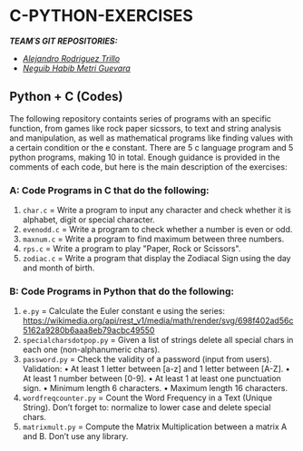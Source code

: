 # C-PYTHON-EXERCISES

***TEAM´S GIT REPOSITORIES:***

 - [*Alejandro Rodriguez Trillo*](https://github.com/alex-rt/C-Python-Exercises) 
 - [*Neguib Habib Metri Guevara*](https://github.com/Neguib-Metri/C-Phyton)

   

## Python + C (Codes) 
The following repository containts series of programs with an specific function, from games like rock paper sicssors, to text and string analysis and manipulation, as well as mathematical programs like finding values with a certain condition or the e constant.
There are 5 c language program and 5 python programs, making 10 in total.
Enough guidance is provided in the comments of each code, but here is the main description of the exercises:

### **A: Code Programs in C that do the following:** 

1. `char.c` = Write a program to input any character and check whether it is alphabet, digit or special character.  
2. `evenodd.c` = Write a program to check whether a number is even or odd. 
3. `maxnum.c` = Write a program to find maximum between three numbers. 
4. `rps.c` = Write a program to play "Paper, Rock or Scissors". 
5. `zodiac.c` = Write a program that display the Zodiacal Sign using the day and month of birth.

### **B: Code Programs in Python that do the following:**

1. `e.py` = Calculate the Euler constant e using the series:
https://wikimedia.org/api/rest_v1/media/math/render/svg/698f402ad56c5162a9280b6aaa8eb79acbc49550
2. `specialcharsdotpop.py` = Given a list of strings delete all special chars in each one (non-alphanumeric chars). 
3. `password.py` = Check the validity of a password (input from users). Validation: • At least 1 letter between [a-z] and 1 letter between [A-Z]. • At least 1 number between [0-9]. • At least 1 at least one punctuation sign. • Minimum length 6 characters. • Maximum length 16 characters. 
4. `wordfreqcounter.py` = Count the Word Frequency in a Text (Unique String). Don’t forget to: normalize to lower case and delete special chars. 
5. `matrixmult.py` = Compute the Matrix Multiplication between a matrix A and B. Don’t use any library.
